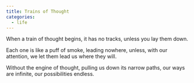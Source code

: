 ```yaml
---
title: Trains of Thought
categories:
  - life
---
```

When a train of thought begins,
it has no tracks,
unless you lay them down.

Each one is like a puff of smoke,
leading nowhere,
unless, with our attention,
we let them lead us
where they will.

Without the engine of thought,
pulling us down its narrow paths,
our ways are infinite,
our possibilities endless.
